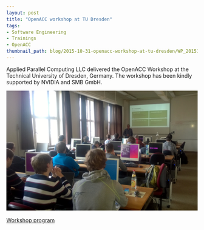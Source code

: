 ```yaml
---
layout: post
title: "OpenACC workshop at TU Dresden"
tags:
- Software Engineering
- Trainings
- OpenACC
thumbnail_path: blog/2015-10-31-openacc-workshop-at-tu-dresden/WP_20151026_003.jpg
---
```


Applied Parallel Computing LLC delivered the OpenACC Workshop at the Technical University of Dresden, Germany. The workshop has been kindly supported by NVIDIA and SMB GmbH.

![alt text](\assets\img\blog\2015-10-31-openacc-workshop-at-tu-dresden\WP_20151026_003.jpg "Logo Title Text 1")

[Workshop program](\assets\img\blog\2015-10-31-openacc-workshop-at-tu-dresden\dresden_openacc.pdf)

